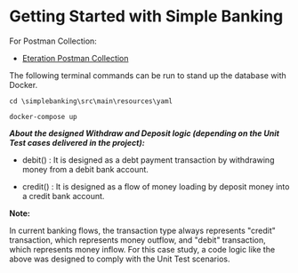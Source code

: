 # Getting Started with Simple Banking

For Postman Collection:

* [Eteration Postman Collection](https://documenter.getpostman.com/view/31370856/2s9YeBfuGJ#4229281c-590c-419d-8396-1957e85cb2f4)

The following terminal commands can be run to stand up the database with Docker.

`cd \simplebanking\src\main\resources\yaml`

`docker-compose up`


**_About the designed Withdraw and Deposit logic (depending on the Unit Test cases delivered in the project):_**

* debit() : It is designed as a debt payment transaction by withdrawing money from a debit bank account.

* credit() : It is designed as a flow of money loading by deposit money into a credit bank account.


**Note:** 

In current banking flows, the transaction type always represents "credit" transaction, which represents money outflow, and "debit" transaction, which represents money inflow. For this case study, a code logic like the above was designed to comply with the Unit Test scenarios.



